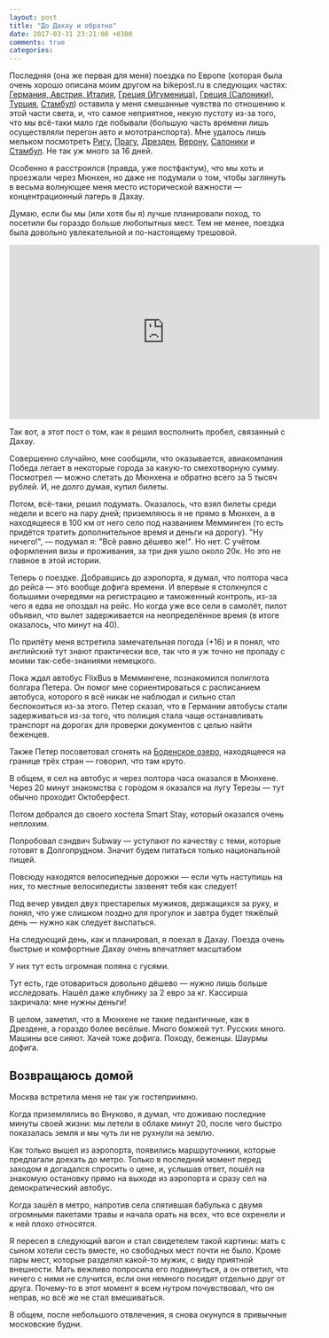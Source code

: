 ```yaml
---
layout: post
title: "До Дахау и обратно"
date: 2017-03-31 23:21:08 +0300
comments: true
categories:
---
```


Последняя (она же первая для меня) поездка по Европе (которая была очень хорошо описана моим другом на bikepost.ru в следующих частях:
[Германия, Австрия, Италия](https://bikepost.ru/blog/68990/Martovskij-tresh-pokhod-v-Evropu-2016-Germanija-Italija-Gretsija.html#cut),
[Греция (Игуменица)](https://bikepost.ru/blog/69159/Interesnye-epizody-martovskogo-tresh-pokhoda-v-Evropu-prokolotoe-koleso-i-russkij-mat.html),
[Греция (Салоники), Турция](https://bikepost.ru/blog/69052/Interesnye-epizody-martovskogo-tresh-pokhoda-v-Evropu-netrivialnyj-perekhod-iz-Gretsii-v-Turtsiju.html),
[Стамбул](https://bikepost.ru/blog/69163/Martovskij-tresh-pokhod-v-Evropu-Stambul.html)) оставила у меня смешанные чувства по отношению к этой части света, и, что самое неприятное, некую пустоту из-за того, что мы всё-таки мало где побывали (большую часть времени лишь осуществляли перегон авто и мототранспорта).
Мне удалось лишь мельком посмотреть
[Ригу](https://vk.com/album11722643_231759026),
[Прагу](https://vk.com/album11722643_232374914),
[Дрезден](https://vk.com/album11722643_232376154),
[Верону](https://vk.com/album11722643_232376341),
[Салоники](https://vk.com/album11722643_232389387)
и [Стамбул](https://vk.com/album11722643_232389472).
Не так уж много за 16 дней.

Особенно я расстроился (правда, уже постфактум), что мы хоть и проезжали через Мюнхен, но даже не подумали о том, чтобы заглянуть в весьма волнующее меня место исторической важности — концентрационный лагерь в Дахау.

<!--more-->

Думаю, если бы мы (или хотя бы я) лучше планировали поход, то посетили бы гораздо больше любопытных мест.
Тем не менее, поездка была довольно увлекательной и по-настоящему трешовой.

<iframe width="560" height="315" src="https://www.youtube.com/embed/yCGrEV5FL7I" frameborder="0" allowfullscreen></iframe>

Так вот, а этот пост о том, как я решил восполнить пробел, связанный с Дахау.

Совершенно случайно, мне сообщили, что оказывается, авиакомпания Победа летает в некоторые города за какую-то смехотворную сумму.
Посмотрел — можно слетать до Мюнхена и обратно всего за 5 тысяч рублей.
И, не долго думая, купил билеты.

Потом, всё-таки, решил подумать.
Оказалось, что взял билеты среди недели и всего на пару дней; приземляюсь я не прямо в Мюнхен, а в находящееся в 100 км от него село под названием Мемминген (то есть придётся тратить дополнительное время и деньги на дорогу).
"Ну ничего!", — подумал я: "Всё равно дёшево же!".
Но нет.
С учётом оформления визы и проживания, за три дня ушло около 20к.
Но это не главное в этой истории.

Теперь о поездке.
Добравшись до аэропорта, я думал, что полтора часа до рейса — это вообще дофига времени.
И впервые я столкнулся с большими очередями на регистрацию и таможенный контроль, из-за чего я едва не опоздал на рейс.
Но когда уже все сели в самолёт, пилот объявил, что вылет задерживается на неопределённое время (в итоге оказалось, что минут на 40).

По прилёту меня встретила замечательная погода (+16) и я понял, что английский тут знают практически все, так что я уж точно не пропаду с моими так-себе-знаниями немецкого.

Пока ждал автобус FlixBus в Меммингене, познакомился полиглота болгара Петера.
Он помог мне сориентироваться с расписанием автобуса, которого я всё никак не наблюдал и сильно стал беспокоиться из-за этого.
Петер сказал, что в Германии автобусы стали задерживаться из-за того, что полиция стала чаще останавливать транспорт на дорогах для проверки документов с целью найти беженцев.

Также Петер посоветовал сгонять на [Боденское озеро](https://ru.wikipedia.org/wiki/%D0%91%D0%BE%D0%B4%D0%B5%D0%BD%D1%81%D0%BA%D0%BE%D0%B5_%D0%BE%D0%B7%D0%B5%D1%80%D0%BE), находящееся на границе трёх стран — говорил, что там круто.

В общем, я сел на автобус и через полтора часа оказался в Мюнхене.
Через 20 минут знакомства с городом я оказался на лугу Терезы — тут обычно проходит Октоберфест.

Потом добрался до своего хостела Smart Stay, который оказался очень неплохим.

Попробовал сэндвич Subway — уступают по качеству с теми, которые готовят в Долгопрудном.
Значит будем питаться только национальной пищей.

Повсюду находятся велосипедные дорожки — если чуть наступишь на них, то местные велосипедисты зазвенят тебя как следует!

Под вечер увидел двух престарелых мужиков, держащихся за руку, и понял, что уже слишком поздно для прогулок и завтра будет тяжёлый день — нужно как следует выспаться.

На следующий день, как и планировал, я поехал в Дахау.
Поезда очень быстрые и комфортные
Дахау очень впечатляет масштабом

У них тут есть огромная поляна с гусями.

Тут есть, где отовариться довольно дёшево — нужно лишь больше исследовать.
Нашёл даже клубнику за 2 евро за кг.
Кассирша закричала: мне нужны деньги!

В целом, заметил, что в Мюнхене не такие педантичные, как в Дрездене, а гораздо более весёлые.
Много бомжей тут.
Русских много.
Машины все сияют.
Хачей тоже дофига.
Походу, беженцы.
Шаурмы дофига.

## Возвращаюсь домой

Москва встретила меня не так уж гостеприимно.

Когда приземлялись во Внуково, я думал, что доживаю последние минуты своей жизни: мы летели в облаке минут 20, после чего быстро показалась земля и мы чуть ли не рухнули на землю.

Как только вышел из аэропорта, появились маршруточники, которые предлагали доехать до метро.
Только в последний момент перед заходом я догадался спросить о цене, и, услышав ответ, пошёл на знакомую остановку прямо на выходе из аэропорта и сразу сел на демократический автобус.

Когда зашёл в метро, напротив села спятившая бабулька с двумя огромными пакетами травы и начала орать на всех, что все охренели и к ней плохо относятся.

Я пересел в следующий вагон и стал свидетелем такой картины: мать с сыном хотели сесть вместе, но свободных мест почти не было.
Кроме пары мест, которые разделял какой-то мужик, с виду приятной внешности.
Мать вежливо попросила его подвинуться, а он ответил, что ничего с ними не случится, если они немного посидят отдельно друг от друга.
Почему-то в этот момент я всем нутром почувствовал, что он неправ, но всё же не стал вмешиваться.

В общем, после небольшого отвлечения, я снова окунулся в привычные московские будни.